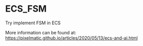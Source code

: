 # ECS_FSM
Try implement FSM in ECS

More information can be found at: https://pixelmatic.github.io/articles/2020/05/13/ecs-and-ai.html
